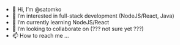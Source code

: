 - 👋 Hi, I’m @satomko
- 👀 I’m interested in full-stack development (NodeJS/React, Java)
- 🌱 I’m currently learning NodeJS/React
- 💞️ I’m looking to collaborate on (??? not sure yet ???)
- 📫 How to reach me ...

<!---
satomko/satomko is a ✨ special ✨ repository because its `README.md` (this file) appears on your GitHub profile.
You can click the Preview link to take a look at your changes.
--->
